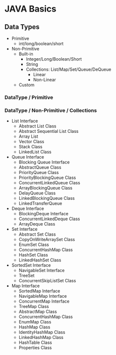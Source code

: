 # JAVA Basics

## Data Types
- Primitive
  - int/long/boolean/short
- Non-Primitive
  - Built-in
    - Integer/Long/Boolean/Short
    - String
    - Collections: List/Map/Set/Queue/DeQueue
      - Linear
      - Non-Linear
  - Custom

### DataType / Primitive

### DataType / Non-Primitive / Collections
- List Interface
  - Abstract List Class
  - Abstract Sequential List Class
  - Array List
  - Vector Class
  - Stack Class
  - LinkedList Class
- Queue Interface
  - Blocking Queue Interface
  - AbstractQueue Class
  - PriorityQueue Class
  - PriorityBlockingQueue Class
  - ConcurrentLinkedQueue Class
  - ArrayBlockingQueue Class
  - DelayQueue Class
  - LinkedBlockingQueue Class
  - LinkedTransferQueue
- Deque Interface
  - BlockingDeque Interface
  - ConcurrentLinkedDeque Class
  - ArrayDeque Class
- Set Interface
  - Abstract Set Class
  - CopyOnWriteArraySet Class
  - EnumSet Class
  - ConcurrentHashMap Class
  - HashSet Class
  - LinkedHashSet Class
- SortedSet Interface
  - NavigableSet Interface
  - TreeSet
  - ConcurrentSkipListSet Class
- Map Interface
  - SortedMap Interface
  - NavigableMap Interface
  - ConcurrentMap Interface
  - TreeMap Class
  - AbstractMap Class
  - ConcurrentHashMap Class
  - EnumMap Class
  - HashMap Class
  - IdentityHashMap Class
  - LinkedHashMap Class
  - HashTable Class
  - Properties Class
